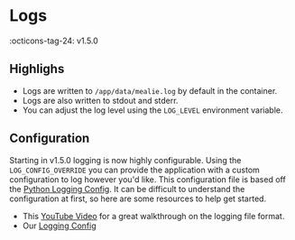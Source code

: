 # Logs

:octicons-tag-24: v1.5.0

## Highlighs

- Logs are written to `/app/data/mealie.log` by default in the container.
- Logs are also written to stdout and stderr.
- You can adjust the log level using the `LOG_LEVEL` environment variable.

## Configuration

Starting in v1.5.0 logging is now highly configurable. Using the `LOG_CONFIG_OVERRIDE` you can provide the application with a custom configuration to log however you'd like. This configuration file is based off the [Python Logging Config](https://docs.python.org/3/library/logging.config.html#logging.config.fileConfig). It can be difficult to understand the configuration at first, so here are some resources to help get started.

- This [YouTube Video](https://www.youtube.com/watch?v=9L77QExPmI0) for a great walkthrough on the logging file format.
- Our [Logging Config](https://github.com/mealie-recipes/mealie/blob/mealie-next/mealie/core/logger/logconf.prod.json)
